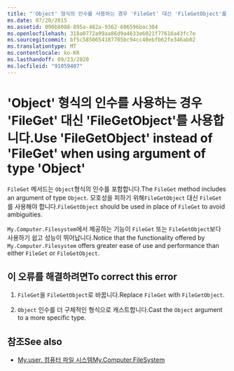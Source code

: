 ```yaml
---
title: "'Object' 형식의 인수를 사용하는 경우 'FileGet' 대신 'FileGetObject'를 사용합니다."
ms.date: 07/20/2015
ms.assetid: 090b8088-895a-482a-9362-606596bac304
ms.openlocfilehash: 318a0772a99aa86d9a4633e6021f77616a43fc7e
ms.sourcegitcommit: bf5c5850654187705bc94cc40ebfb62fe346ab02
ms.translationtype: MT
ms.contentlocale: ko-KR
ms.lasthandoff: 09/23/2020
ms.locfileid: "91059407"
---
```

# <a name="use-filegetobject-instead-of-fileget-when-using-argument-of-type-object"></a><span data-ttu-id="8ed8e-102">'Object' 형식의 인수를 사용하는 경우 'FileGet' 대신 'FileGetObject'를 사용합니다.</span><span class="sxs-lookup"><span data-stu-id="8ed8e-102">Use 'FileGetObject' instead of 'FileGet' when using argument of type 'Object'</span></span>

<span data-ttu-id="8ed8e-103">`FileGet` 메서드는 `Object`형식의 인수를 포함합니다.</span><span class="sxs-lookup"><span data-stu-id="8ed8e-103">The `FileGet` method includes an argument of type `Object`.</span></span> <span data-ttu-id="8ed8e-104">모호성을 피하기 위해`FileGetObject` 대신 `FileGet` 를 사용해야 합니다.</span><span class="sxs-lookup"><span data-stu-id="8ed8e-104">`FileGetObject` should be used in place of `FileGet` to avoid ambiguities.</span></span>  
  
 <span data-ttu-id="8ed8e-105">`My.Computer.Filesystem`에서 제공하는 기능이 `FileGet` 또는 `FileGetObject`보다 사용하기 쉽고 성능이 뛰어납니다.</span><span class="sxs-lookup"><span data-stu-id="8ed8e-105">Notice that the functionality offered by `My.Computer.Filesystem` offers greater ease of use and performance than either `FileGet` or `FileGetObject`.</span></span>  
  
## <a name="to-correct-this-error"></a><span data-ttu-id="8ed8e-106">이 오류를 해결하려면</span><span class="sxs-lookup"><span data-stu-id="8ed8e-106">To correct this error</span></span>  
  
1. <span data-ttu-id="8ed8e-107">`FileGet`을 `FileGetObject`로 바꿉니다.</span><span class="sxs-lookup"><span data-stu-id="8ed8e-107">Replace `FileGet` with `FileGetObject`.</span></span>  
  
2. <span data-ttu-id="8ed8e-108">`Object` 인수를 더 구체적인 형식으로 캐스트합니다.</span><span class="sxs-lookup"><span data-stu-id="8ed8e-108">Cast the `Object` argument to a more specific type.</span></span>  
  
## <a name="see-also"></a><span data-ttu-id="8ed8e-109">참조</span><span class="sxs-lookup"><span data-stu-id="8ed8e-109">See also</span></span>

- [<span data-ttu-id="8ed8e-110">My.user. 컴퓨터 파일 시스템</span><span class="sxs-lookup"><span data-stu-id="8ed8e-110">My.Computer.FileSystem</span></span>](xref:Microsoft.VisualBasic.FileIO.FileSystem)
